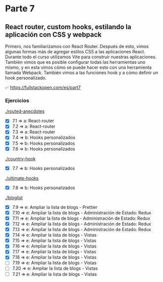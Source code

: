 # Parte 7

## React router, custom hooks, estilando la aplicación con CSS y webpack

Primero, nos familiarizamos con React Router. Después de esto, vimos algunas formas más de agregar estilos CSS a las aplicaciones React. Durante todo el curso utilizamos Vite para construir nuestras aplicaciones. También vimos que es posible configurar todas las herramientas uno mismo, y en esta vimos cómo se puede hacer esto con una herramienta llamada Webpack. También vimos a las funciones hook y a cómo definir un hook personalizado.

✅ https://fullstackopen.com/es/part7

### Ejercicios

[./routed-anecdotes](https://github.com/ignacioFernandezJeansalle/fullstackopen-part7/tree/main/routed-anecdotes)

- [x] 7.1 => a: React-router
- [x] 7.2 => a: React-router
- [x] 7.3 => a: React-router
- [x] 7.4 => b: Hooks personalizados
- [x] 7.5 => b: Hooks personalizados
- [x] 7.6 => b: Hooks personalizados

[./country-hook](https://github.com/ignacioFernandezJeansalle/fullstackopen-part7/tree/main/country-hook)

- [x] 7.7 => b: Hooks personalizados

[./ultimate-hooks](https://github.com/ignacioFernandezJeansalle/fullstackopen-part7/tree/main/ultimate-hooks)

- [x] 7.8 => b: Hooks personalizados

[./bloglist](https://github.com/ignacioFernandezJeansalle/fullstackopen-part7/tree/main/bloglist)

- [x] 7.9 => e: Ampliar la lista de blogs - Prettier
- [x] 7.10 => e: Ampliar la lista de blogs - Administración de Estado: Redux
- [x] 7.11 => e: Ampliar la lista de blogs - Administración de Estado: Redux
- [x] 7.12 => e: Ampliar la lista de blogs - Administración de Estado: Redux
- [x] 7.13 => e: Ampliar la lista de blogs - Administración de Estado: Redux
- [x] 7.14 => e: Ampliar la lista de blogs - Vistas
- [x] 7.15 => e: Ampliar la lista de blogs - Vistas
- [x] 7.16 => e: Ampliar la lista de blogs - Vistas
- [x] 7.17 => e: Ampliar la lista de blogs - Vistas
- [x] 7.18 => e: Ampliar la lista de blogs - Vistas
- [ ] 7.19 => e: Ampliar la lista de blogs - Vistas
- [ ] 7.20 => e: Ampliar la lista de blogs - Vistas
- [ ] 7.21 => e: Ampliar la lista de blogs - Vistas
